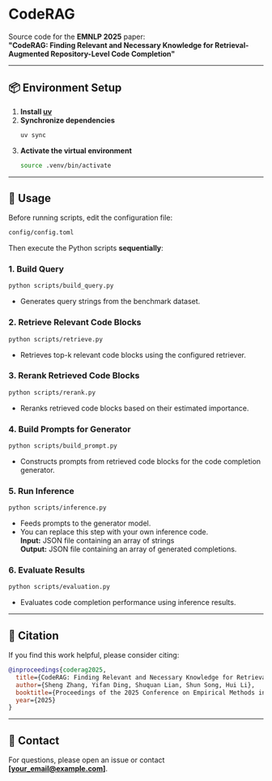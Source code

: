 # CodeRAG

Source code for the **EMNLP 2025** paper:  
**"CodeRAG: Finding Relevant and Necessary Knowledge for Retrieval-Augmented Repository-Level Code Completion"**

---

## 📦 Environment Setup

1. **Install [uv](https://docs.astral.sh/uv/)**
2. **Synchronize dependencies**
   ```bash
   uv sync
   ```
3. **Activate the virtual environment**
   ```bash
   source .venv/bin/activate
   ```

---

## 🚀 Usage

Before running scripts, edit the configuration file:

```bash
config/config.toml
```

Then execute the Python scripts **sequentially**:

### 1. Build Query
```bash
python scripts/build_query.py
```
- Generates query strings from the benchmark dataset.

### 2. Retrieve Relevant Code Blocks
```bash
python scripts/retrieve.py
```
- Retrieves top-k relevant code blocks using the configured retriever.

### 3. Rerank Retrieved Code Blocks
```bash
python scripts/rerank.py
```
- Reranks retrieved code blocks based on their estimated importance.

### 4. Build Prompts for Generator
```bash
python scripts/build_prompt.py
```
- Constructs prompts from retrieved code blocks for the code completion generator.

### 5. Run Inference
```bash
python scripts/inference.py
```
- Feeds prompts to the generator model.
- You can replace this step with your own inference code.  
  **Input:** JSON file containing an array of strings  
  **Output:** JSON file containing an array of generated completions.

### 6. Evaluate Results
```bash
python scripts/evaluation.py
```
- Evaluates code completion performance using inference results.

---

## 📄 Citation

If you find this work helpful, please consider citing:

```bibtex
@inproceedings{coderag2025,
  title={CodeRAG: Finding Relevant and Necessary Knowledge for Retrieval-Augmented Repository-Level Code Completion},
  author={Sheng Zhang, Yifan Ding, Shuquan Lian, Shun Song, Hui Li},
  booktitle={Proceedings of the 2025 Conference on Empirical Methods in Natural Language Processing (EMNLP)},
  year={2025}
}
```

---

## 📧 Contact

For questions, please open an issue or contact **[your_email@example.com]**.
